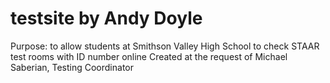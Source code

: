 # testsite by Andy Doyle
Purpose: to allow students at Smithson Valley High School to check STAAR test rooms with ID number online
Created at the request of Michael Saberian, Testing Coordinator

